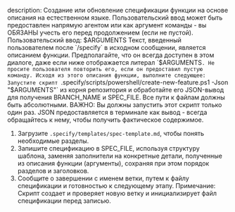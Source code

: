 description: Создание или обновление спецификации функции на основе описания на естественном языке.
Пользовательский ввод может быть предоставлен напрямую агентом или как аргумент команды - вы ОБЯЗАНЫ учесть его перед продолжением (если не пустой).
Пользовательский ввод:
$ARGUMENTS
Текст, введенный пользователем после `/specify` в исходном сообщении, является описанием функции. Предполагайте, что он всегда доступен в этом диалоге, даже если ниже отображается литерал `$ARGUMENTS`. Не просите пользователя повторить его, если он предоставил пустую команду.
Исходя из этого описания функции, выполните следующее:
Запустите скрипт `.specify/scripts/powershell/create-new-feature.ps1 -Json "$ARGUMENTS"` из корня репозитория и обработайте его JSON-вывод для получения BRANCH_NAME и SPEC_FILE. Все пути к файлам должны быть абсолютными.
ВАЖНО: Вы должны запустить этот скрипт только один раз. JSON предоставляется в терминале как вывод - всегда обращайтесь к нему, чтобы получить фактическое содержимое.
1. Загрузите `.specify/templates/spec-template.md`, чтобы понять необходимые разделы.
2. Запишите спецификацию в SPEC_FILE, используя структуру шаблона, заменяя заполнители на конкретные детали, полученные из описания функции (аргументы), сохраняя при этом порядок разделов и заголовков.
3. Сообщите о завершении с именем ветки, путем к файлу спецификации и готовностью к следующему этапу.
Примечание: Скрипт создает и проверяет новую ветку и инициализирует файл спецификации перед записью.